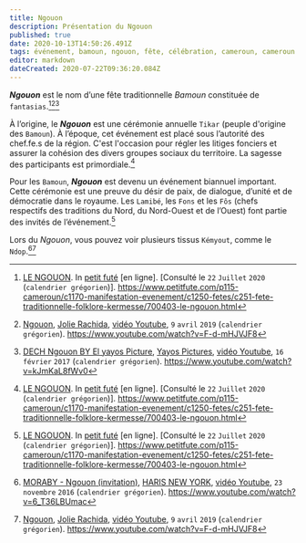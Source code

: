 ```yaml
---
title: Ngouon
description: Présentation du Ngouon
published: true
date: 2020-10-13T14:50:26.491Z
tags: événement, bamoun, ngouon, fête, célébration, cameroun, cameroun 🇨🇲, tradition, fête traditionnelle, fête traditionnelle bamoun
editor: markdown
dateCreated: 2020-07-22T09:36:20.084Z
---
```


***Ngouon*** est le nom d’une fête traditionnelle *Bamoun* constituée de `fantasias`.[^7][^1][^4]

À l’origine, le ***Ngouon*** est une cérémonie annuelle `Tikar` (peuple d'origine des `Bamoun`).
À l’époque, cet événement est placé sous l’autorité des chef.fe.s de la région. C'est l'occasion pour régler les litiges fonciers et assurer la cohésion des divers groupes sociaux du territoire. La sagesse des participants est primordiale.[^7]

Pour les `Bamoun`, ***Ngouon*** est devenu un événement biannuel important. Cette cérémonie est une preuve du désir de paix, de dialogue, d’unité et de démocratie dans le royaume.
Les `Lamibé`, les `Fons` et les `Fôs` (chefs respectifs des traditions du Nord, du Nord-Ouest et de l’Ouest) font partie des invités de l’événement.[^7]

Lors du *Ngouon*, vous pouvez voir plusieurs tissus `Kémyout`, comme le `Ndop`.[^2][^1]

[^1]: [Ngouon](https://www.youtube.com/watch?v=F-d-mHJVJF8), [Jolie Rachida](https://www.youtube.com/channel/UCk8ygAbYSesUWxo9LOBRSKg), [vidéo Youtube](https://www.youtube.com/watch?v=F-d-mHJVJF8), `9` `avril` `2019` (`calendrier grégorien`). https://www.youtube.com/watch?v=F-d-mHJVJF8
[^2]: [MORABY - Ngouon (invitation)](https://www.youtube.com/watch?v=6_T36LBUmac), [HARIS NEW YORK](https://www.youtube.com/channel/UCGGUnayIN0D-oXisc8myVsw), [vidéo Youtube](https://www.youtube.com/watch?v=6_T36LBUmac), `23` `novembre` `2016` (`calendrier grégorien`). https://www.youtube.com/watch?v=6_T36LBUmac
[^4]: [DECH Ngouon BY El yayos Picture](https://www.youtube.com/watch?v=kJmKaL8fWv0), [Yayos Pictures](https://www.youtube.com/channel/UCNOH_9ib-CT5oBQgd2a3J-A), [vidéo Youtube](https://www.youtube.com/watch?v=kJmKaL8fWv0), `16` `février` `2017` (`calendrier grégorien`). https://www.youtube.com/watch?v=kJmKaL8fWv0
[^7]: [LE NGOUON](https://www.petitfute.com/p115-cameroun/c1170-manifestation-evenement/c1250-fetes/c251-fete-traditionnelle-folklore-kermesse/700403-le-ngouon.html). In [petit futé](https://www.petitfute.com/) [en ligne]. [Consulté le `22` `Juillet` `2020` (`calendrier grégorien`)]. https://www.petitfute.com/p115-cameroun/c1170-manifestation-evenement/c1250-fetes/c251-fete-traditionnelle-folklore-kermesse/700403-le-ngouon.html